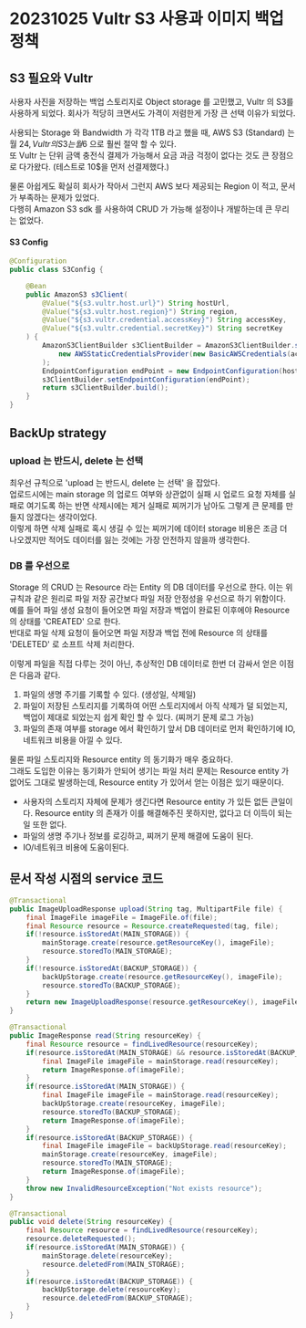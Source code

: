 # 20231025 Vultr S3 사용과 이미지 백업 정책

## S3 필요와 Vultr

사용자 사진을 저장하는 백업 스토리지로 Object storage 를 고민했고, Vultr 의 S3를 사용하게 되었다.
회사가 적당히 크면서도 가격이 저렴한게 가장 큰 선택 이유가 되었다.     

사용되는 Storage 와 Bandwidth 가 각각 1TB 라고 했을 때, AWS S3 (Standard) 는 월 24$, Vultr 의 S3 는 월 6$ 으로 훨씬 절약 할 수 있다.     
또 Vultr 는 단위 금액 충전식 결제가 가능해서 요금 과금 걱정이 없다는 것도 큰 장점으로 다가왔다. (테스트로 10$을 먼저 선결제했다.)     

물론 아쉽게도 확실히 회사가 작아서 그런지 AWS 보다 제공되는 Region 이 적고, 문서가 부족하는 문제가 있었다.    
다행히 Amazon S3 sdk 를 사용하여 CRUD 가 가능해 설정이나 개발하는데 큰 무리는 없었다.

#### S3 Config

```java
@Configuration
public class S3Config {

    @Bean
    public AmazonS3 s3Client(
        @Value("${s3.vultr.host.url}") String hostUrl,
        @Value("${s3.vultr.host.region}") String region,
        @Value("${s3.vultr.credential.accessKey}") String accessKey,
        @Value("${s3.vultr.credential.secretKey}") String secretKey
    ) {
        AmazonS3ClientBuilder s3ClientBuilder = AmazonS3ClientBuilder.standard().withCredentials(
            new AWSStaticCredentialsProvider(new BasicAWSCredentials(accessKey, secretKey))
        );
        EndpointConfiguration endPoint = new EndpointConfiguration(hostUrl, region);
        s3ClientBuilder.setEndpointConfiguration(endPoint);
        return s3ClientBuilder.build();
    }
}
```

## BackUp strategy

### upload 는 반드시, delete 는 선택     
최우선 규칙으로 'upload 는 반드시, delete 는 선택' 을 잡았다.          
업로드시에는 main storage 의 업로드 여부와 상관없이 실패 시 업로드 요청 자체를 실패로 여기도록 하는 반면 삭제시에는 제거 실패로 찌꺼기가 남아도 그렇게 큰 문제를 만들지 않겠다는 생각이었다.     
이렇게 하면 삭제 실패로 혹시 생길 수 있는 찌꺼기에 데이터 storage 비용은 조금 더 나오겠지만 적어도 데이터를 잃는 것에는 가장 안전하지 않을까 생각한다.         

### DB 를 우선으로 
Storage 의 CRUD 는 Resource 라는 Entity 의 DB 데이터를 우선으로 한다. 이는 위 규칙과 같은 원리로 파일 저장 공간보다 파일 저장 안정성을 우선으로 하기 위함이다.    
예를 들어 파일 생성 요청이 들어오면 파일 저장과 백업이 완료된 이후에야 Resource 의 상태를 'CREATED' 으로 한다.         
반대로 파일 삭제 요청이 들어오면 파일 저장과 백업 전에 Resource 의 상태를 'DELETED' 로 소프트 삭제 처리한다.

이렇게 파일을 직접 다루는 것이 아닌, 추상적인 DB 데이터로 한번 더 감싸서 얻은 이점은 다음과 같다. 
1. 파일의 생명 주기를 기록할 수 있다. (생성일, 삭제일)
2. 파일이 저장된 스토리지를 기록하여 어떤 스토리지에서 아직 삭제가 덜 되었는지, 백업이 제대로 되었는지 쉽게 확인 할 수 있다. (찌꺼기 문제 로그 가능)
3. 파일의 존재 여부를 storage 에서 확인하기 앞서 DB 데이터로 먼저 확인하기에 IO, 네트워크 비용을 아낄 수 있다. 

물론 파일 스토리지와 Resource entity 의 동기화가 매우 중요하다.          
그래도 도입한 이유는 동기화가 안되어 생기는 파일 처리 문제는 Resource entity 가 없어도 그대로 발생하는데, Resource entity 가 있어서 얻는 이점은 있기 때문이다.

- 사용자의 스토리지 자체에 문제가 생긴다면 Resource entity 가 있든 없든 큰일이다. Resource entity 의 존재가 이를 해결해주진 못하지만, 없다고 더 이득이 되는 일 또한 없다. 
- 파일의 생명 주기나 정보를 로깅하고, 찌꺼기 문제 해결에 도움이 된다. 
- IO/네트워크 비용에 도움이된다.  

## 문서 작성 시점의 service 코드 

``` java
@Transactional
public ImageUploadResponse upload(String tag, MultipartFile file) {
    final ImageFile imageFile = ImageFile.of(file);
    final Resource resource = Resource.createRequested(tag, file);
    if(!resource.isStoredAt(MAIN_STORAGE)) {
        mainStorage.create(resource.getResourceKey(), imageFile);
        resource.storedTo(MAIN_STORAGE);
    }
    if(!resource.isStoredAt(BACKUP_STORAGE)) {
        backUpStorage.create(resource.getResourceKey(), imageFile);
        resource.storedTo(BACKUP_STORAGE);
    }
    return new ImageUploadResponse(resource.getResourceKey(), imageFile.getSize());
}

@Transactional
public ImageResponse read(String resourceKey) {
    final Resource resource = findLivedResource(resourceKey);
    if(resource.isStoredAt(MAIN_STORAGE) && resource.isStoredAt(BACKUP_STORAGE)) {
        final ImageFile imageFile = mainStorage.read(resourceKey);
        return ImageResponse.of(imageFile);
    }
    if(resource.isStoredAt(MAIN_STORAGE)) {
        final ImageFile imageFile = mainStorage.read(resourceKey);
        backUpStorage.create(resourceKey, imageFile);
        resource.storedTo(BACKUP_STORAGE);
        return ImageResponse.of(imageFile);
    }
    if(resource.isStoredAt(BACKUP_STORAGE)) {
        final ImageFile imageFile = backUpStorage.read(resourceKey);
        mainStorage.create(resourceKey, imageFile);
        resource.storedTo(MAIN_STORAGE);
        return ImageResponse.of(imageFile);
    }
    throw new InvalidResourceException("Not exists resource");
}

@Transactional
public void delete(String resourceKey) {
    final Resource resource = findLivedResource(resourceKey);
    resource.deleteRequested();
    if(resource.isStoredAt(MAIN_STORAGE)) {
        mainStorage.delete(resourceKey);
        resource.deletedFrom(MAIN_STORAGE);
    }
    if(resource.isStoredAt(BACKUP_STORAGE)) {
        backUpStorage.delete(resourceKey);
        resource.deletedFrom(BACKUP_STORAGE);
    }
}
```

